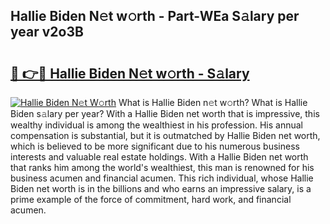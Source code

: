 ## Hallie Biden N𝚎t w𝚘rth - Part-WEa S𝚊lary per year v2o3B

# <h2><a href="http://gc3mbch.nevu.top/?p=Hallie+Biden">🔗 👉🔴 Hallie Biden N𝚎t w𝚘rth - S𝚊lary</a></h2>

[![Hallie Biden N𝚎t W𝚘rth](https://i.imgur.com/Oavwk0R.jpeg)](http://gc3mbch.nevu.top/?p=Hallie+Biden)
What is Hallie Biden n𝚎t w𝚘rth? What is Hallie Biden s𝚊lary per year?
With a Hallie Biden net worth that is impressive, this wealthy individual is among the wealthiest in his profession. His annual compensation is substantial, but it is outmatched by Hallie Biden net worth, which is believed to be more significant due to his numerous business interests and valuable real estate holdings. With a Hallie Biden net worth that ranks him among the world's wealthiest, this man is renowned for his business acumen and financial acumen. This rich individual, whose Hallie Biden net worth is in the billions and who earns an impressive salary, is a prime example of the force of commitment, hard work, and financial acumen.
